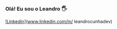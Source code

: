 ### Olá! Eu sou o Leandro 🖐️
[!Linkedin](https://img.shields.io/badge/LinkedIn-0077B5?style=for-the-badge&logo=linkedin&logoColor=white)](www.linkedin.com/in/
leandrocunhadev)

